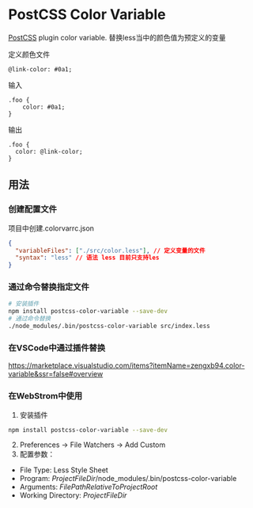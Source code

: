 # PostCSS Color Variable

[PostCSS] plugin color variable. 替换less当中的颜色值为预定义的变量

[PostCSS]: https://github.com/postcss/postcss
定义颜色文件
```less
@link-color: #0a1;
```

输入
```less
.foo {
    color: #0a1;
}
```

输出
```less
.foo {
  color: @link-color;
}
```

## 用法

### 创建配置文件
项目中创建.colorvarrc.json
```json
{
  "variableFiles": ["./src/color.less"], // 定义变量的文件
  "syntax": "less" // 语法 less 目前只支持les
}
```

### 通过命令替换指定文件
```bash
# 安装插件
npm install postcss-color-variable --save-dev
# 通过命令替换
./node_modules/.bin/postcss-color-variable src/index.less
```

### 在VSCode中通过插件替换
https://marketplace.visualstudio.com/items?itemName=zengxb94.color-variable&ssr=false#overview

### 在WebStrom中使用
1. 安装插件
```bash
npm install postcss-color-variable --save-dev
```
2. Preferences -> File Watchers -> Add Custom
3. 配置参数：
  - File Type: Less Style Sheet
  - Program: $ProjectFileDir$/node_modules/.bin/postcss-color-variable
  - Arguments: $FilePathRelativeToProjectRoot$
  - Working Directory: $ProjectFileDir$
